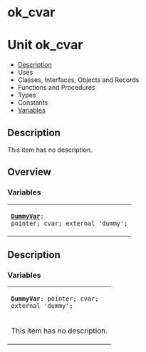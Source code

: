 # ok\_cvar


# Unit ok\_cvar

- [Description](#PasDoc-Description)
- Uses
- Classes, Interfaces, Objects and Records
- Functions and Procedures
- Types
- Constants
- [Variables](#PasDoc-Variables)

<span id="PasDoc-Description"/>

## Description
This item has no description.

<span id="PasDoc-Uses"/>

## Overview

### Variables
<span id="PasDoc-Variables"/>


<table>
<tr>

<td>

<code><strong><a href="ok_cvar.md#DummyVar">DummyVar</a></strong>: pointer; cvar; external 'dummy';</code>
</td>
</tr>
</table>

## Description

### Variables

<table>
<tr>

<td>

<span id="DummyVar"/><code><strong>DummyVar</strong>: pointer; cvar; external 'dummy';</code>
</td>
</tr>
<tr><td colspan="1">

This item has no description.



</td></tr>
</table>
